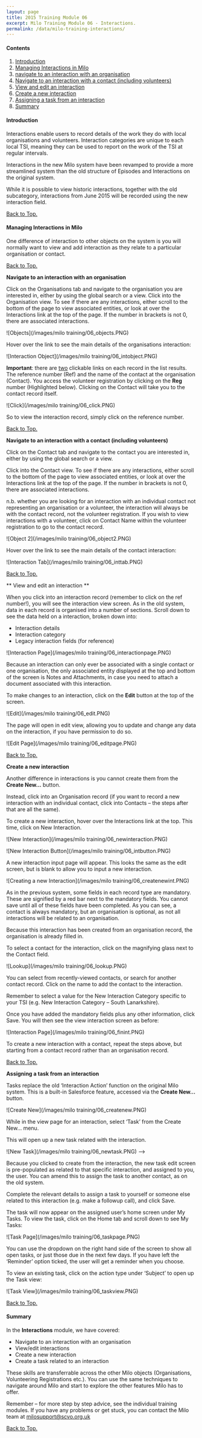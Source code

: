 ```yaml
---
layout: page
title: 2015 Training Module 06
excerpt: Milo Training Module 06 - Interactions.
permalink: /data/milo-training-interactions/
---
```




#### Contents <a name="top"></a>

1. <a href="#intro">Introduction</a>
2. <a href="#manage">Managing Interactions in Milo</a>
3. <a href="#nav">navigate to an interaction with an organisation</a>
4. <a href="#incvol">Navigate to an interaction with a contact (including volunteers)</a>
5. <a href="#view">View and edit an interaction</a>
6. <a href="#create">Create a new interaction</a>
7. <a href="#task">Assigning a task from an interaction</a>
8. <a href="#sum">Summary</a>



#### Introduction <a name="intro"></a>

Interactions enable users to record details of the work they do with local organisations and volunteers. Interaction categories are unique to each local TSI, meaning they can be used to report on the work of the TSI at regular intervals.

Interactions in the new Milo system have been revamped to provide a more streamlined system than the old structure of Episodes and Interactions on the original system.

While it is possible to view historic interactions, together with the old subcategory, interactions from June 2015 will be recorded using the new interaction field.


<a href="#top">Back to Top.</a>

#### Managing Interactions in Milo <a name="mange"></a>

One difference of interaction to other objects on the system is you will normally want to view and add interaction as they relate to a particular organisation or contact. 


<a href="#top">Back to Top.</a>

**Navigate to an interaction with an organisation** <a name="nav"></a>

Click on the Organisations tab and navigate to the organisation you are interested in, either by using the global search or a view. Click into the Organisation view. To see if there are any interactions, either scroll to the bottom of the page to view associated entities, or look at over the Interactions link at the top of the page. If the number in brackets is not 0, there are associated interactions.

![Objects](/images/milo training/06_objects.PNG)

Hover over the link to see the main details of the organisations interaction:

![Interaction Object](/images/milo training/06_intobject.PNG)

**Important**: there are <u>two</u> clickable links on each record in the list results. The reference number (Ref) and the name of the contact at the organisation (Contact). You access the volunteer registration by clicking on the **Reg** number (Highlighted below). Clicking on the Contact will take you to the contact record itself. 

![Click](/images/milo training/06_click.PNG)

So to view the interaction record, simply click on the reference number.


<a href="#top">Back to Top.</a>

**Navigate to an interaction with a contact (including volunteers)** <a name="incvol"></a>

Click on the Contact tab and navigate to the contact you are interested in, either by using the global search or a view.

Click into the Contact view. To see if there are any interactions, either scroll to the bottom of the page to view associated entities, or look at over the Interactions link at the top of the page. If the number in brackets is not 0, there are associated interactions.

n.b. whether you are looking for an interaction with an individual contact not representing an organisation or a volunteer, the interaction will always be with the contact record, not the volunteer registration. If you wish to view interactions with a volunteer, click on Contact Name within the volunteer registration to go to the contact record.

![Object 2](/images/milo training/06_object2.PNG)

Hover over the link to see the main details of the contact interaction:

![Interaction Tab](/images/milo training/06_inttab.PNG)


<a href="#top">Back to Top.</a>

** View and edit an interaction ** <a name="view"></a>

When you click into an interaction record (remember to click on the ref number!), you will see the interaction view screen. As in the old system, data in each record is organised into a number of sections. Scroll down to see the data held on a interaction, broken down into:

* Interaction details
* Interaction category
* Legacy interaction fields (for reference)

![Interaction Page](/images/milo training/06_interactionpage.PNG)

Because an interaction can only ever be associated with a single contact or one organisation, the only associated entity displayed at the top and bottom of the screen is Notes and Attachments, in case you need to attach a document associated with this interaction.

To make changes to an interaction, click on the **Edit** button at the top of the screen.

![Edit](/images/milo training/06_edit.PNG)

The page will open in edit view, allowing you to update and change any data on the interaction, if you have permission to do so.

![Edit Page](/images/milo training/06_editpage.PNG)


<a href="#top">Back to Top.</a>

**Create a new interaction** <a name="create"></a>

Another difference in interactions is you cannot create them from the **Create New…** button.

Instead, click into an Organisation record (if you want to record a new interaction with an individual contact, click into Contacts – the steps after that are all the same).

To create a new interaction, hover over the Interactions link at the top. This time, click on New Interaction.

![New Interaction](/images/milo training/06_newinteraction.PNG)

![New Interaction Button](/images/milo training/06_intbutton.PNG)

A new interaction input page will appear. This looks the same as the edit screen, but is blank to allow you to input a new interaction.

![Creating a new Interaction](/images/milo training/06_createnewint.PNG)

As in the previous system, some fields in each record type are mandatory. These are signified by a red bar next to the mandatory fields. You cannot save until all of these fields have been completed. As you can see, a contact is always mandatory, but an organisation is optional, as not all interactions will be related to an organisation.

Because this interaction has been created from an organisation record, the organisation is already filled in.

To select a contact for the interaction, click on the magnifying glass next to the Contact field.

![Lookup](/images/milo training/06_lookup.PNG)

You can select from recently-viewed contacts, or search for another contact record. Click on the name to add the contact to the interaction.

Remember to select a value for the New Interaction Category specific to your TSI (e.g. New Interaction Category – South Lanarkshire).

Once you have added the mandatory fields plus any other information, click Save. You will then see the view interaction screen as before:

![Interaction Page](/images/milo training/06_finint.PNG)

To create a new interaction with a contact, repeat the steps above, but starting from a contact record rather than an organisation record.


<a href="#top">Back to Top.</a>

**Assigning a task from an interaction** <a name="task"></a>

Tasks replace the old ‘Interaction Action’ function on the original Milo system. This is a built-in Salesforce feature, accessed via the **Create New…** button.

![Create New](/images/milo training/06_createnew.PNG)

While in the view page for an interaction, select ‘Task’ from the Create New… menu.

This will open up a new task related with the interaction.

![New Task](/images/milo training/06_newtask.PNG) -->

Because you clicked to create from the interaction, the new task edit screen is pre-populated as related to that specific interaction, and assigned to you, the user. You can amend this to assign the task to another contact, as on the old system.

Complete the relevant details to assign a task to yourself or someone else related to this interaction (e.g. make a followup call), and click Save.

The task will now appear on the assigned user’s home screen under My Tasks. To view the task, click on the Home tab and scroll down to see My Tasks:

![Task Page](/images/milo training/06_taskpage.PNG)

You can use the dropdown on the right hand side of the screen to show all open tasks, or just those due in the next few days. If you have left the ‘Reminder’ option ticked, the user will get a reminder when you choose.

To view an existing task, click on the action type under ‘Subject’ to open up the Task view:

![Task View](/images/milo training/06_taskview.PNG)


<a href="#top">Back to Top.</a>

#### Summary <a name="sum"></a>

In the **Interactions** module, we have covered:

* Navigate to an interaction with an organisation
* View/edit interactions
* Create a new interaction
* Create a task related to an interaction

These skills are transferrable across the other Milo objects (Organisations, Volunteering Registrations etc.). You can use the same techniques to navigate around Milo and start to explore the other features Milo has to offer.

Remember – for more step by step advice, see the individual training modules. If you have any problems or get stuck, you can contact the Milo team at [milosupport@scvo.org.uk](mailto:milosupport@scvo.org.uk)


<a href="#top">Back to Top.</a>

